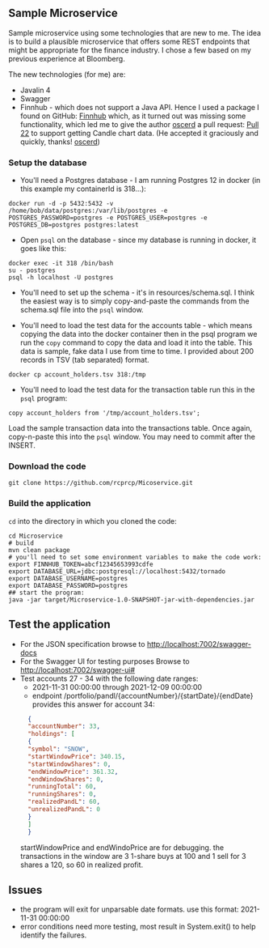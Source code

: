 ## Sample Microservice

Sample microservice using some technologies that are new to me.  The idea is to build a plausible microservice that offers some REST endpoints that might be appropriate for the finance industry.  I chose a few based on my previous experience at Bloomberg.

The new technologies (for me) are:
* Javalin 4
* Swagger
* Finnhub  - which does not support a Java API.  Hence I used a package I found on GitHub: [Finnhub](https://github.com/oscerd/finnhub-java-client) which, as it turned out was missing some functionality, which led me to give the author [oscerd](https://github.com/oscerd) a pull request: [Pull 22](https://github.com/oscerd/finnhub-java-client/pull/22) to support getting Candle chart data.  (He accepted it graciously and quickly, thanks! [oscerd](https://github.com/oscerd))

### Setup the database
* You'll need a Postgres database - I am running Postgres 12 in docker (in this example my containerId is 318...): 
```shell
docker run -d -p 5432:5432 -v /home/bob/data/postgres:/var/lib/postgres -e POSTGRES_PASSWORD=postgres -e POSTGRES_USER=postgres -e POSTGRES_DB=postgres postgres:latest
```
* Open `psql` on the database - since my database is running in docker, it goes like this:
```shell
docker exec -it 318 /bin/bash
su - postgres
psql -h localhost -U postgres
```
* You'll need to set up the schema - it's in resources/schema.sql.  I think the easiest way is to simply copy-and-paste the commands from the schema.sql file into the `psql` window.

* You'll need to load the test data for the accounts table - which means copying the data into the docker container then in the psql program we run the `copy` command to copy the data and load it into the table.  This data is sample, fake data I use from time to time.  I provided about 200 records in TSV (tab separated) format.
```shell
docker cp account_holders.tsv 318:/tmp
```
* You'll need to load the test data for the transaction table run this in the `psql` program:
```shell
copy account_holders from '/tmp/account_holders.tsv'; 
```
Load the sample transaction data into the transactions table.  Once again, copy-n-paste this into the `psql` window. You may need to commit after the INSERT.
### Download the code
```shell
git clone https://github.com/rcprcp/Micoservice.git
```
### Build the application
`cd` into the directory in which you cloned the code: 
```shell
cd Microservice 
# build
mvn clean package
# you'll need to set some environment variables to make the code work:
export FINNHUB_TOKEN=abcf12345653993cdfe
export DATABASE_URL=jdbc:postgresql://localhost:5432/tornado
export DATABASE_USERNAME=postgres
export DATABASE_PASSWORD=postgres
## start the program:
java -jar target/Microservice-1.0-SNAPSHOT-jar-with-dependencies.jar
```

## Test the application
* For the JSON specification browse to [http://localhost:7002/swagger-docs](http://localhost:7002/swagger-docs)
* For the Swagger UI for testing purposes Browse to [http://localhost:7002/swagger-ui#](http://localhost:7002/swagger-ui#)
* Test accounts 27 - 34 with the following date ranges:
  * 2021-11-31 00:00:00 through 2021-12-09 00:00:00
  * endpoint /portfolio/pandl/{accountNumber}/{startDate}/{endDate}
  provides this answer for account 34:
  ```json
    {
    "accountNumber": 33,
    "holdings": [
    {
    "symbol": "SNOW",
    "startWindowPrice": 340.15,
    "startWindowShares": 0,
    "endWindowPrice": 361.32,
    "endWindowShares": 0,
    "runningTotal": 60,
    "runningShares": 0,
    "realizedPandL": 60,
    "unrealizedPandL": 0
    }
    ]
    }
  ``` 
   startWindowPrice and endWindoPrice are for debugging. the transactions in the window are 3 1-share buys at 100 and 1 sell for 3 shares a 120, so 60 in realized profit.

## Issues 
* the program will exit for unparsable date formats. use this format: 2021-11-31 00:00:00
* error conditions need more testing, most result in System.exit() to help identify the failures.


